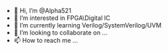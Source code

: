 - 👋 Hi, I’m @Alpha521
- 👀 I’m interested in FPGA\Digital IC
- 🌱 I’m currently learning Verilog/SystemVerilog/UVM
- 💞️ I’m looking to collaborate on ...
- 📫 How to reach me ...

<!---
Alpha521/Alpha521 is a ✨ special ✨ repository because its `README.md` (this file) appears on your GitHub profile.
You can click the Preview link to take a look at your changes.
--->
